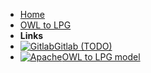 <!-- docs/_sidebar.md -->

- [Home](/)
- [OWL to LPG](owl_to_lpg/ "OWL to LPG model validation")
- **Links**
- [![Gitlab](https://icongram.jgog.in/devicon/gitlab-original.svg?size=16)Gitlab (TODO)](/)
- [![Apache](https://icongram.jgog.in/simple/apache.svg?color=808080&size=16)OWL to LPG model](https://protege.stanford.edu/owl-to-lpg/)
